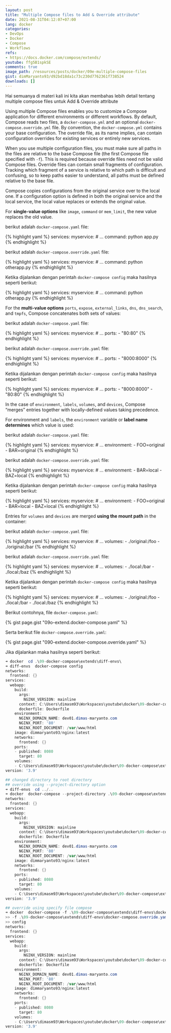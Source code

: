 ```yaml
---
layout: post
title: "Multiple Compose files to Add & Override attribute"
date: 2021-08-31T04:12:07+07:00
lang: docker
categories:
- DevOps
- Docker
- Compose
- Workflows
refs: 
- https://docs.docker.com/compose/extends/
youtube: ffg5B1spkSE
comments: true
image_path: /resources/posts/docker/09e-multiple-compose-files
gist: dimMaryanto93/d92bd18da1c73c230d7762361f738524
downloads: []
---
```


Hai semuanya di materi kali ini kita akan membahas lebih detail tentang multiple compose files untuk Add & Override attribute

Using multiple Compose files enables you to customize a Compose application for different environments or different workflows. By default, Compose reads two files, a `docker-compose.yml` and an optional `docker-compose.override.yml` file. By convention, the `docker-compose.yml` contains your base configuration. The override file, as its name implies, can contain configuration overrides for existing services or entirely new services.

When you use multiple configuration files, you must make sure all paths in the files are relative to the base Compose file (the first Compose file specified with `-f`). This is required because override files need not be valid Compose files. Override files can contain small fragments of configuration. Tracking which fragment of a service is relative to which path is difficult and confusing, so to keep paths easier to understand, all paths must be defined relative to the base file.

Compose copies configurations from the original service over to the local one. If a configuration option is defined in both the original service and the local service, the local value replaces or extends the original value.

For **single-value options** like `image`, `command` or `mem_limit`, the new value replaces the old value.

berikut adalah `docker-compose.yaml` file:

{% highlight yaml %}
services:
    myservice:
        # ...
        command: python app.py
{% endhighlight %}

berikut adalah `docker-compose.override.yaml` file:

{% highlight yaml %}
services:
    myservice:
        # ...
        command: python otherapp.py
{% endhighlight %}

Ketika dijalankan dengan perintah `docker-compose config` maka hasilnya seperti berikut:

{% highlight yaml %}
services:
    myservice:
        # ...
        command: python otherapp.py
{% endhighlight %}

For the **multi-value options** `ports`, `expose`, `external_links`, `dns`, `dns_search`, and `tmpfs`, Compose concatenates both sets of values:

berikut adalah `docker-compose.yaml` file:

{% highlight yaml %}
services:
  myservice:
    # ...
    ports:
      - "80:80"
{% endhighlight %}

berikut adalah `docker-compose.override.yaml` file:

{% highlight yaml %}
services:
  myservice:
    # ...
    ports:
      - "8000:8000"
{% endhighlight %}

Ketika dijalankan dengan perintah `docker-compose config` maka hasilnya seperti berikut:

{% highlight yaml %}
services:
  myservice:
    # ...
    ports:
      - "8000:8000"
      - "80:80"
{% endhighlight %}

In the case of `environment`, `labels`, `volumes`, and `devices`, Compose “merges” entries together with locally-defined values taking precedence. 

For environment and `labels`, the `environment` variable or **label name determines** which value is used:

berikut adalah `docker-compose.yaml` file:

{% highlight yaml %}
services:
  myservice:
    # ...
    environment:
      - FOO=original
      - BAR=original
{% endhighlight %}

berikut adalah `docker-compose.override.yaml` file:

{% highlight yaml %}
services:
  myservice:
    # ...
    environment:
      - BAR=local
      - BAZ=local
{% endhighlight %}

Ketika dijalankan dengan perintah `docker-compose config` maka hasilnya seperti berikut:

{% highlight yaml %}
services:
  myservice:
    # ...
    environment:
      - FOO=original
      - BAR=local
      - BAZ=local
{% endhighlight %}

Entries for `volumes` and `devices` are merged **using the mount path** in the container:

berikut adalah `docker-compose.yaml` file:

{% highlight yaml %}
services:
  myservice:
    # ...
    volumes:
      - ./original:/foo
      - ./original:/bar
{% endhighlight %}

berikut adalah `docker-compose.override.yaml` file:

{% highlight yaml %}
services:
  myservice:
    # ...
    volumes:
      - ./local:/bar
      - ./local:/baz
{% endhighlight %}

Ketika dijalankan dengan perintah `docker-compose config` maka hasilnya seperti berikut:

{% highlight yaml %}
services:
  myservice:
    # ...
    volumes:
      - ./original:/foo
      - ./local:/bar
      - ./local:/baz
{% endhighlight %}

Berikut contohnya, file `docker-compose.yaml`:

{% gist page.gist "09o-extend.docker-compose.yaml" %}

Serta berikut file `docker-compose.override.yaml`:

{% gist page.gist "090-extend.docker-compose.override.yaml" %}

Jika dijalankan maka hasilnya seperti berikut:

```powershell
➜ docker  cd .\09-docker-compose\extends\diff-envs\
➜ diff-envs  docker-compose config
networks:
  frontend: {}
services:
  webapp:
    build:
      args:
        NGINX_VERSION: mainline
      context: C:\Users\dimasm93\Workspaces\youtube\docker\09-docker-compose\extends\diff-envs
      dockerfile: Dockerfile
    environment:
      NGINX_DOMAIN_NAME: dev01.dimas-maryanto.com
      NGINX_PORT: '80'
      NGINX_ROOT_DOCUMENT: /var/www/html
    image: dimmaryanto93/nginx:latest
    networks:
      frontend: {}
    ports:
    - published: 8080
      target: 80
    volumes:
    - C:\Users\dimasm93\Workspaces\youtube\docker\09-docker-compose\extends\diff-envs\html:/usr/share/nginx/html:rw
version: '3.9'

## changed directory to root directory
## override using --project-directory option
➜ diff-envs  cd ../..
➜ docker  docker-compose --project-directory .\09-docker-compose\extends\diff-envs config
networks:
  frontend: {}
services:
  webapp:
    build:
      args:
        NGINX_VERSION: mainline
      context: C:\Users\dimasm93\Workspaces\youtube\docker\09-docker-compose\extends\diff-envs
      dockerfile: Dockerfile
    environment:
      NGINX_DOMAIN_NAME: dev01.dimas-maryanto.com
      NGINX_PORT: '80'
      NGINX_ROOT_DOCUMENT: /var/www/html
    image: dimmaryanto93/nginx:latest
    networks:
      frontend: {}
    ports:
    - published: 8080
      target: 80
    volumes:
    - C:\Users\dimasm93\Workspaces\youtube\docker\09-docker-compose\extends\diff-envs\html:/usr/share/nginx/html:rw
version: '3.9'

## override using specify file compose
➜ docker  docker-compose -f .\09-docker-compose\extends\diff-envs\docker-compose.yaml `
>> -f .\09-docker-compose\extends\diff-envs\docker-compose.override.yaml `
>> config
networks:
  frontend: {}
services:
  webapp:
    build:
      args:
        NGINX_VERSION: mainline
      context: C:\Users\dimasm93\Workspaces\youtube\docker\09-docker-compose\extends\diff-envs
      dockerfile: Dockerfile
    environment:
      NGINX_DOMAIN_NAME: dev01.dimas-maryanto.com
      NGINX_PORT: '80'
      NGINX_ROOT_DOCUMENT: /var/www/html
    image: dimmaryanto93/nginx:latest
    networks:
      frontend: {}
    ports:
    - published: 8080
      target: 80
    volumes:
    - C:\Users\dimasm93\Workspaces\youtube\docker\09-docker-compose\extends\diff-envs\html:/usr/share/nginx/html:rw
version: '3.9'
```